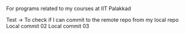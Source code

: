 For programs related to my courses at IIT Palakkad

Test -> To check if I can commit to the remote repo from my local repo
Local commit 02
Local commit 03
